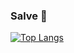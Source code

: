 ### Salve 👋

[![Top Langs](https://github-readme-stats.vercel.app/api/top-langs/?username=gralmeidan&layout=compact&show_icons=true&theme=github_dark&exclude_repo=trybe-exercicios)](https://github.com/anuraghazra/github-readme-stats)


<!--
**gralmeidan/gralmeidan** is a ✨ _special_ ✨ repository because its `README.md` (this file) appears on your GitHub profile.

Here are some ideas to get you started:

- 🔭 I’m currently working on ...
- 🌱 I’m currently learning ...
- 👯 I’m looking to collaborate on ...
- 🤔 I’m looking for help with ...
- 💬 Ask me about ...
- 📫 How to reach me: ...
- 😄 Pronouns: ...
- ⚡ Fun fact: ...
-->
